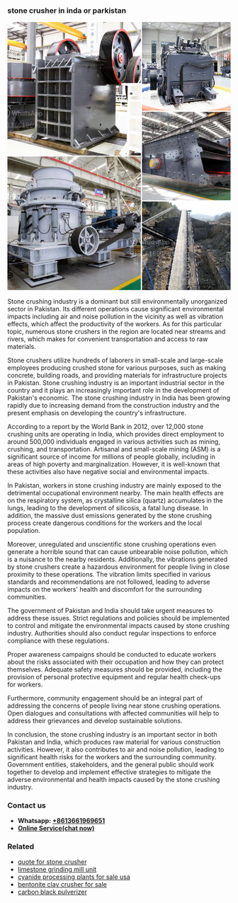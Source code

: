 <h3>stone crusher in inda or parkistan</h3><img src='1708498386.jpg' alt=''><p>Stone crushing industry is a dominant but still environmentally unorganized sector in Pakistan. Its different operations cause significant environmental impacts including air and noise pollution in the vicinity as well as vibration effects, which affect the productivity of the workers. As for this particular topic, numerous stone crushers in the region are located near streams and rivers, which makes for convenient transportation and access to raw materials.</p><p>Stone crushers utilize hundreds of laborers in small-scale and large-scale employees producing crushed stone for various purposes, such as making concrete, building roads, and providing materials for infrastructure projects in Pakistan. Stone crushing industry is an important industrial sector in the country and it plays an increasingly important role in the development of Pakistan's economic. The stone crushing industry in India has been growing rapidly due to increasing demand from the construction industry and the present emphasis on developing the country's infrastructure.</p><p>According to a report by the World Bank in 2012, over 12,000 stone crushing units are operating in India, which provides direct employment to around 500,000 individuals engaged in various activities such as mining, crushing, and transportation. Artisanal and small-scale mining (ASM) is a significant source of income for millions of people globally, including in areas of high poverty and marginalization. However, it is well-known that these activities also have negative social and environmental impacts.</p><p>In Pakistan, workers in stone crushing industry are mainly exposed to the detrimental occupational environment nearby. The main health effects are on the respiratory system, as crystalline silica (quartz) accumulates in the lungs, leading to the development of silicosis, a fatal lung disease. In addition, the massive dust emissions generated by the stone crushing process create dangerous conditions for the workers and the local population.</p><p>Moreover, unregulated and unscientific stone crushing operations even generate a horrible sound that can cause unbearable noise pollution, which is a nuisance to the nearby residents. Additionally, the vibrations generated by stone crushers create a hazardous environment for people living in close proximity to these operations. The vibration limits specified in various standards and recommendations are not followed, leading to adverse impacts on the workers' health and discomfort for the surrounding communities.</p><p>The government of Pakistan and India should take urgent measures to address these issues. Strict regulations and policies should be implemented to control and mitigate the environmental impacts caused by stone crushing industry. Authorities should also conduct regular inspections to enforce compliance with these regulations.</p><p>Proper awareness campaigns should be conducted to educate workers about the risks associated with their occupation and how they can protect themselves. Adequate safety measures should be provided, including the provision of personal protective equipment and regular health check-ups for workers.</p><p>Furthermore, community engagement should be an integral part of addressing the concerns of people living near stone crushing operations. Open dialogues and consultations with affected communities will help to address their grievances and develop sustainable solutions.</p><p>In conclusion, the stone crushing industry is an important sector in both Pakistan and India, which produces raw material for various construction activities. However, it also contributes to air and noise pollution, leading to significant health risks for the workers and the surrounding community. Government entities, stakeholders, and the general public should work together to develop and implement effective strategies to mitigate the adverse environmental and health impacts caused by the stone crushing industry.</p><h3>Contact us</h3><ul><li><strong>Whatsapp:&nbsp;<a href="https://wa.me/8613661969651">+8613661969651</a></strong></li><li><a href="https://swt.shibang-china.com/?git&amp;zhl&amp;stone crusher in inda or parkistan"><strong>Online Service(chat now)</strong></a></li></ul><h3>Related</h3><ul><li><a href='quote for stone crusher.md'>quote for stone crusher</a></li><li><a href='limestone grinding mill unit.md'>limestone grinding mill unit</a></li><li><a href='cyanide processing plants for sale usa.md'>cyanide processing plants for sale usa</a></li><li><a href='bentonite clay crusher for sale.md'>bentonite clay crusher for sale</a></li><li><a href='carbon black pulverizer.md'>carbon black pulverizer</a></li></ul>